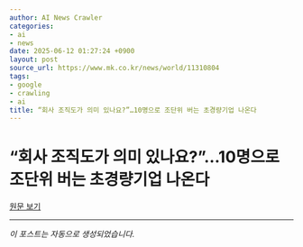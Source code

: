 ```yaml
---
author: AI News Crawler
categories:
- ai
- news
date: 2025-06-12 01:27:24 +0900
layout: post
source_url: https://www.mk.co.kr/news/world/11310804
tags:
- google
- crawling
- ai
title: “회사 조직도가 의미 있나요?”…10명으로 조단위 버는 초경량기업 나온다
---
```


# “회사 조직도가 의미 있나요?”…10명으로 조단위 버는 초경량기업 나온다

[원문 보기](https://www.mk.co.kr/news/world/11310804)

---
*이 포스트는 자동으로 생성되었습니다.*
